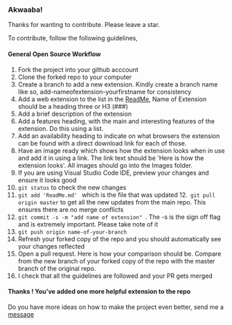 ### Akwaaba! 
Thanks for wanting to contribute. 
Please leave a star.

To contribute, follow the following guidelines, 

#### General Open Source Workflow
1. Fork the project into your github acccount
2. Clone the forked repo to your computer
3. Create a branch to add a new extension. Kindly create a branch name like so, add-nameofextension-yourfirstname for consistency
4. Add a web extension to the list in the [ReadMe](https://github.com/KarenEfereyan/extensions-4-every-developer/blob/master/README.md), Name of Extension should be a heading three or H3 (###)
5. Add a brief description of the extension
6. Add a features heading, with the main and interesting features of the extension. Do this using a list. 
7. Add an availability heading to indicate on what browsers the extension can be found with a direct download link for each of those.
8. Have an image ready which shows how the extension looks when in use and add it in using a link. The link text should be 'Here is how the extension looks'. All images should go into the Images folder.
9. If you are using Visual Studio Code IDE, preview your changes and ensure it looks good
10. ```git status``` to check the new changes
11. ```git add 'ReadMe.md' ``` which is the file that was updated
12.``` git pull origin master``` to get all the new updates from the main repo. This ensures there are no merge conflicts
13. ```git commit -s -m "add name of extension" ```. The -s is the sign off flag and is extremely important. Please take note of it
14. ```git push origin name-of-your-branch``` 
15. Refresh your forked copy of the repo and you should automatically see your changes reflected
16. Open a pull request. Here is how your comparison should be. Compare from the new branch of your forked copy of the repo with the master branch of the 
original repo.
17. I check that all the guidelines are followed and your PR gets merged

#### Thanks ! You've added one more helpful extension to the repo

Do you have more ideas on how to make the project even better, send me a <a target= "_blank" href="mailto:thedevkaren@gmail.com">message</a>
